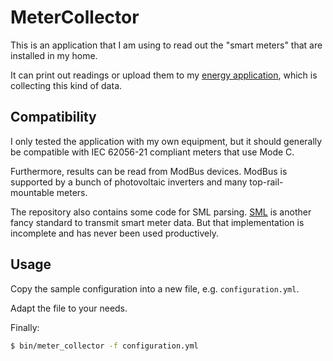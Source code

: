 # MeterCollector

This is an application that I am using to read out the "smart meters" that
are installed in my home.

It can print out readings or upload them to my [energy application](https://github.com/NobodysNightmare/energy),
which is collecting this kind of data.

## Compatibility

I only tested the application with my own equipment, but it should generally
be compatible with IEC 62056-21 compliant meters that use Mode C.

Furthermore, results can be read from ModBus devices. ModBus is supported by a bunch of photovoltaic inverters and many
top-rail-mountable meters.

The repository also contains some code for SML parsing. [SML](https://de.wikipedia.org/wiki/Smart_Message_Language) is
another fancy standard to transmit smart meter data.
But that implementation is incomplete and has never been used productively.

## Usage

Copy the sample configuration into a new file, e.g. `configuration.yml`.

Adapt the file to your needs.

Finally:

```bash
$ bin/meter_collector -f configuration.yml
```
